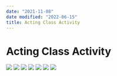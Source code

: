 ```yaml
---
date: "2021-11-08"
date modified: "2022-06-15"
title: Acting Class Activity
---
```


# Acting Class Activity
![](https://i.imgur.com/PWZdUU1.png)
![](https://i.imgur.com/oOlT4wF.png)
![](https://i.imgur.com/TDL8kam.png)
![](https://i.imgur.com/SyHhhwq.png)
![](https://i.imgur.com/W4dajUc.png)
![](https://i.imgur.com/Tx3W9kH.png)
![](https://i.imgur.com/ZWPiu1x.png)
